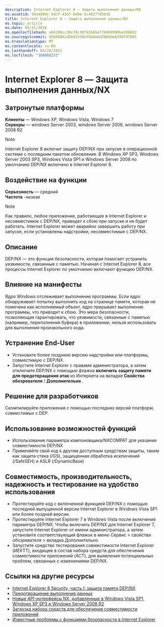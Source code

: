 ```yaml
---
description: Internet Explorer 8 — Защита выполнения данных/NX
ms.assetid: 56a4889c-5dcf-416f-b46e-5c48277d5636
title: Internet Explorer 8 — Защита выполнения данных/NX
ms.topic: article
ms.date: 05/31/2018
ms.openlocfilehash: eb0208cc20e78c30f42b09af78460990be20b002
ms.sourcegitcommit: 95685061d5b0333bbf9e6ebd208dde8190f97005
ms.translationtype: MT
ms.contentlocale: ru-RU
ms.lasthandoff: 04/28/2021
ms.locfileid: "108088252"
---
```

# <a name="internet-explorer-8---data-execution-protectionnx"></a>Internet Explorer 8 — Защита выполнения данных/NX

## <a name="affected-platforms"></a>Затронутые платформы

 **Клиенты** — Windows XP, Windows Vista, Windows 7  
**Серверы** — windows Server 2003, windows Server 2008, windows Server 2008 R2  










> [!Note]  
> Internet Explorer 8 включит защиту DEP/NX при запуске в операционной системе с последним пакетом обновления. В Windows XP SP3, Windows Server 2003 SP3, Windows Vista SP1 и Windows Server 2008 по умолчанию DEP/NX включено в Internet Explorer 8.

 

## <a name="feature-impact"></a>Воздействие на функции

**Серьезность** — средний  
**Частота** -низкая  

> [!Note]  
> Как правило, любое приложение, работающее в Internet Explorer и несовместимое с DEP/NX, приведет к сбою при запуске и не будет работать. Internet Explorer может аварийно завершить работу при запуске, если установлены надстройки, несовместимые с DEP/NX.

 

## <a name="description"></a>Описание

DEP/NX — это функция безопасности, которая помогает устранить уязвимости, связанные с памятью. Начиная с Internet Explorer 8, все процессы Internet Explorer по умолчанию включают функцию DEP/NX.

## <a name="manifestation-of-impact"></a>Влияние на манифесты

Ядро Windows отслеживает выполнение программы. Если ядро обнаруживает попытку выполнить код на странице памяти, которая не помечена как исполняемый объект, ядро прерывает выполнение программы, что приводит к сбою. Это мера безопасности, позволяющая гарантировать, что уязвимости, связанные с памятью (например, переполнения буфера) в приложении, нельзя использовать для выполнения произвольного кода.

## <a name="end-user-mitigation"></a>Устранение End-User

-   Установите более позднюю версию надстройки или платформы, совместимую с DEP/NX.
-   Запустите Internet Explorer с правами администратора, а затем отключите DEP/NX с помощью флажка **включить защиту памяти для предотвращения атак** из Интернета на вкладке **Свойства обозревателя**  /  **Дополнительно** .

## <a name="developer-solution"></a>Решение для разработчиков

Скомпилируйте приложения с помощью последних версий платформ, совместимых с DEP.

## <a name="leveraging-feature-capabilities"></a>Использование возможностей функций

-   Использование параметра компоновщика/NXCOMPAT для указания совместимости DEP/NX
-   Применяйте свой код к другим доступным средствам защиты, таким как защита стека (/GS), защищенная обработка исключений (/SafeSEH) и ASLR (/DynamicBase)

## <a name="compatibility-performance-reliability-and-usability-testing"></a>Совместимость, производительность, надежность и тестирование на удобство использования

-   Протестируйте код с включенной функцией DEP/NX с помощью последней выпущенной версии Internet Explorer в Windows Vista SP1 или более поздней версии.
-   Протестируйте Internet Explorer 7 в Windows Vista после включения параметра DEP/NX. Чтобы включить DEP/NX для Internet Explorer 7, запустите Internet Explorer от имени администратора, а затем установите соответствующий флажок в меню Сервис > свойства обозревателя > вкладка Дополнительно.
-   Запустите средство тестирования совместимости Internet Explorer (ИЕКТТ), входящее в состав набора средств для обеспечения совместимости приложений (ACT), для выявления потенциальных проблем, связанных с изменениями DEP/NX.

## <a name="links-to-other-resources"></a>Ссылки на другие ресурсы

-   [Internet Explorer 8 Security, часть I: защита памяти DEP/NX](/archive/blogs/ie/)
-   [Предотвращение выполнения данных](../memory/data-execution-prevention.md)
-   [Новые API-интерфейсы NX, добавленные в Windows Vista SP1, Windows XP SP3 и Windows Server 2008 R2](/archive/blogs/michael_howard/)
-   [Загрузка набора средств для обеспечения совместимости приложений](/windows-hardware/get-started/adk-install)
-   [Известные проблемы с функциями безопасности в Internet Explorer](/previous-versions/windows/it-pro/windows-7/cc722079(v=ws.10))

 

 
